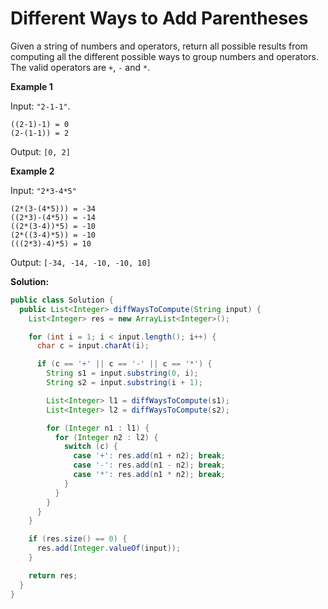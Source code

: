 # Different Ways to Add Parentheses

Given a string of numbers and operators, return all possible results from computing all the different possible ways to group numbers and operators. The valid operators are `+`, `-` and `*`.

**Example 1**

Input: `"2-1-1"`.
```
((2-1)-1) = 0
(2-(1-1)) = 2
```
Output: `[0, 2]`

**Example 2**

Input: `"2*3-4*5"`
```
(2*(3-(4*5))) = -34
((2*3)-(4*5)) = -14
((2*(3-4))*5) = -10
(2*((3-4)*5)) = -10
(((2*3)-4)*5) = 10
```
Output: `[-34, -14, -10, -10, 10]`

**Solution:**
```java
public class Solution {
  public List<Integer> diffWaysToCompute(String input) {
    List<Integer> res = new ArrayList<Integer>();

    for (int i = 1; i < input.length(); i++) {
      char c = input.charAt(i);

      if (c == '+' || c == '-' || c == '*') {
        String s1 = input.substring(0, i);
        String s2 = input.substring(i + 1);

        List<Integer> l1 = diffWaysToCompute(s1);
        List<Integer> l2 = diffWaysToCompute(s2);

        for (Integer n1 : l1) {
          for (Integer n2 : l2) {
            switch (c) {
              case '+': res.add(n1 + n2); break;
              case '-': res.add(n1 - n2); break;
              case '*': res.add(n1 * n2); break;
            }
          }
        }
      }
    }

    if (res.size() == 0) {
      res.add(Integer.valueOf(input));
    }

    return res;
  }
}
```